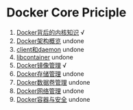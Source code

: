 # Docker Core Priciple
1. [Docker背后的内核知识](https://github.com/PengJianMin/DockerCore/blob/main/Docker%E8%83%8C%E5%90%8E%E7%9A%84%E5%86%85%E6%A0%B8%E7%9F%A5%E8%AF%86.md) √
2. [Docker架构概览]() undone
3. [client和daemon]() undone
4. [libcontainer]() undone
5. [Docker镜像管理](https://github.com/PengJianMin/DockerCore/blob/main/Docker%E9%95%9C%E5%83%8F%E7%AE%A1%E7%90%86.md) √
6. [Docker存储管理]() undone
7. [Docker数据卷管理]() undone
8. [Docker网络管理]() undone
9. [Docker容器与安全]() undone

